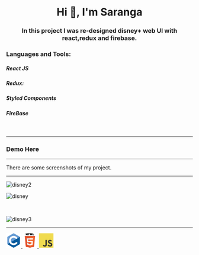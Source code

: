 <h1 align="center">Hi 👋, I'm Saranga</h1>
<h3 align="center"> In this project I was re-designed disney+ web UI with react,redux and firebase. </h3>

<h3 align="left">Languages and Tools:</h3> 
<h5 align="left">React JS</h3> 
<h5 align="left">Redux:</h3> 
<h5 align="left">Styled Components</h3> 
<h5 align="left">FireBase</h3> <br />
<hr/>
  
<h3 align="left">Demo Here</h3>   

<hr/>
<p> There are some screenshots of my project. </p>
<hr/>

![disney2](https://user-images.githubusercontent.com/87310474/178907452-fc7e2ec9-54c8-4e4c-9bf7-7742c19aa3f2.png)
<br/>

![disney](https://user-images.githubusercontent.com/87310474/178904280-f6846412-37e9-48fe-8bd8-902846315704.png)

<br/>

![disney3](https://user-images.githubusercontent.com/87310474/178906890-b6d1327c-dbf0-4b56-81f6-8a6a27b4e989.png)

<hr/>




<p align="left"> <a href="https://www.cprogramming.com/" target="_blank" rel="noreferrer"> <img src="https://raw.githubusercontent.com/devicons/devicon/master/icons/c/c-original.svg" alt="c" width="40" height="40"/> </a> <a href="https://www.w3.org/html/" target="_blank" rel="noreferrer"> <img src="https://raw.githubusercontent.com/devicons/devicon/master/icons/html5/html5-original-wordmark.svg" alt="html5" width="40" height="40"/> </a> <a href="https://developer.mozilla.org/en-US/docs/Web/JavaScript" target="_blank" rel="noreferrer"> <img src="https://raw.githubusercontent.com/devicons/devicon/master/icons/javascript/javascript-original.svg" alt="javascript" width="40" height="40"/> </a> </p>


